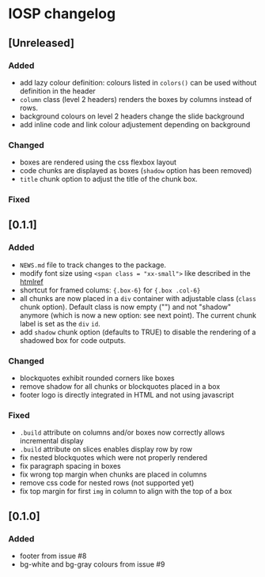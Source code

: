 # IOSP changelog

## [Unreleased]

### Added

* add lazy colour definition: colours listed in `colors()` can be used without definition in the header
* `column` class (level 2 headers) renders the boxes by columns instead of rows.
* background colours on level 2 headers change the slide background
* add inline code and link colour adjustement depending on background

### Changed

* boxes are rendered using the css flexbox layout
* code chunks are displayed as boxes (`shadow` option has been removed)
* `title` chunk option to adjust the title of the chunk box.

### Fixed

## [0.1.1]

### Added

* `NEWS.md` file to track changes to the package.
* modify font size using `<span class = "xx-small">` like described in the [htmlref](http://www.htmlref.com/examples/chapter10/font_properties_src.html)
* shortcut for framed colums: `{.box-6}` for `{.box .col-6}`
* all chunks are now placed in a `div` container with adjustable class (`class` chunk option). Default class is now empty ("") and not "shadow" anymore (which is now a new option: see next point). The current chunk label is set as the `div` `id`.
* add `shadow` chunk option (defaults to TRUE) to disable the rendering of a shadowed box for code outputs.

### Changed

* blockquotes exhibit rounded corners like boxes
* remove shadow for all chunks or blockquotes placed in a box
* footer logo is directly integrated in HTML and not using javascript

### Fixed

* `.build` attribute on columns and/or boxes now correctly allows incremental display
* `.build` attribute on slices enables display row by row
* fix nested blockquotes which were not properly rendered
* fix paragraph spacing in boxes
* fix wrong top margin when chunks are placed in columns
* remove css code for nested rows (not supported yet)
* fix top margin for first `img` in column to align with the top of a box

## [0.1.0]

### Added

* footer from issue #8
* bg-white and bg-gray colours from issue #9


